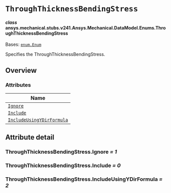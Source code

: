 # `ThroughThicknessBendingStress`

<a id="ansys.mechanical.stubs.v241.Ansys.Mechanical.DataModel.Enums.ThroughThicknessBendingStress"></a>

#### *class* ansys.mechanical.stubs.v241.Ansys.Mechanical.DataModel.Enums.ThroughThicknessBendingStress

Bases: [`enum.Enum`](https://docs.python.org/3/library/enum.html#enum.Enum)

Specifies the ThroughThicknessBendingStress.

<!-- !! processed by numpydoc !! -->

<a id="overview"></a>

## Overview

### Attributes

| Name |
| ------------------------------------------------------------------------------------- |
| [`Ignore`](#ThroughThicknessBendingStress.Ignore) |
| [`Include`](#ThroughThicknessBendingStress.Include) |
| [`IncludeUsingYDirFormula`](#ThroughThicknessBendingStress.IncludeUsingYDirFormula) |

<a id="attribute-detail"></a>

## Attribute detail

<a id="ThroughThicknessBendingStress.Ignore"></a>

### ThroughThicknessBendingStress.Ignore *= 1*

<a id="ThroughThicknessBendingStress.Include"></a>

### ThroughThicknessBendingStress.Include *= 0*

<a id="ThroughThicknessBendingStress.IncludeUsingYDirFormula"></a>

### ThroughThicknessBendingStress.IncludeUsingYDirFormula *= 2*


